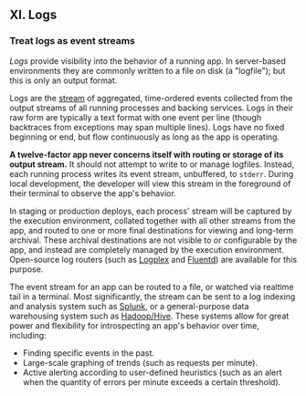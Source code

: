 ## XI. Logs
### Treat logs as event streams

*Logs* provide visibility into the behavior of a running app.  In server-based environments they are commonly written to a file on disk (a "logfile"); but this is only an output format.

Logs are the [stream](https://adam.herokuapp.com/past/2011/4/1/logs_are_streams_not_files/) of aggregated, time-ordered events collected from the output streams of all running processes and backing services.  Logs in their raw form are typically a text format with one event per line (though backtraces from exceptions may span multiple lines).  Logs have no fixed beginning or end, but flow continuously as long as the app is operating.

**A twelve-factor app never concerns itself with routing or storage of its output stream.**  It should not attempt to write to or manage logfiles.  Instead, each running process writes its event stream, unbuffered, to `stderr`.  During local development, the developer will view this stream in the foreground of their terminal to observe the app's behavior.

In staging or production deploys, each process' stream will be captured by the execution environment, collated together with all other streams from the app, and routed to one or more final destinations for viewing and long-term archival.  These archival destinations are not visible to or configurable by the app, and instead are completely managed by the execution environment.  Open-source log routers (such as [Logplex](https://github.com/heroku/logplex) and [Fluentd](https://github.com/fluent/fluentd)) are available for this purpose.

The event stream for an app can be routed to a file, or watched via realtime tail in a terminal.  Most significantly, the stream can be sent to a log indexing and analysis system such as [Splunk](http://www.splunk.com/), or a general-purpose data warehousing system such as [Hadoop/Hive](http://hive.apache.org/).  These systems allow for great power and flexibility for introspecting an app's behavior over time, including:

* Finding specific events in the past.
* Large-scale graphing of trends (such as requests per minute).
* Active alerting according to user-defined heuristics (such as an alert when the quantity of errors per minute exceeds a certain threshold).
